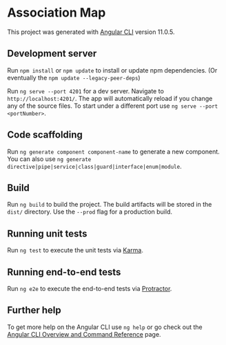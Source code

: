 # Association Map

This project was generated with [Angular CLI](https://github.com/angular/angular-cli) version 11.0.5.

## Development server

Run `npm install` or `npm update` to install or update npm dependencies. (Or eventually the `npm update --legacy-peer-deps`)

Run `ng serve --port 4201` for a dev server. Navigate to `http://localhost:4201/`. The app will automatically reload if you change any of the source files. To start under a different port use `ng serve --port <portNumber>`.

## Code scaffolding

Run `ng generate component component-name` to generate a new component. You can also use `ng generate directive|pipe|service|class|guard|interface|enum|module`.

## Build

Run `ng build` to build the project. The build artifacts will be stored in the `dist/` directory. Use the `--prod` flag for a production build.

## Running unit tests

Run `ng test` to execute the unit tests via [Karma](https://karma-runner.github.io).

## Running end-to-end tests

Run `ng e2e` to execute the end-to-end tests via [Protractor](http://www.protractortest.org/).

## Further help

To get more help on the Angular CLI use `ng help` or go check out the [Angular CLI Overview and Command Reference](https://angular.io/cli) page.
